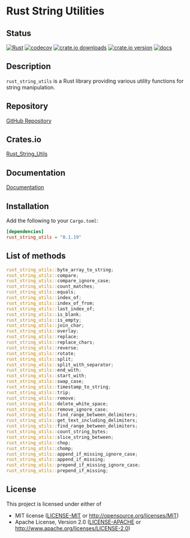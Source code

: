 
# Rust String Utilities

## Status

[![Rust](https://github.com/doanthaibao/rust_string_utils/actions/workflows/rust.yml/badge.svg)](https://github.com/doanthaibao/rust_string_utils/actions/workflows/rust.yml)
[![codecov](https://codecov.io/gh/doanthaibao/rust_string_utils/graph/badge.svg?token=W6QKS309FV)](https://codecov.io/gh/doanthaibao/rust_string_utils)
[![crate.io downloads](https://img.shields.io/crates/d/rust_string_utils)](https://crates.io/crates/rust_string_utils)
[![crate.io version](https://img.shields.io/crates/v/rust_string_utils)](https://crates.io/crates/rust_string_utils)
[![docs](https://docs.rs/rust_string_utils/badge.svg)](https://docs.rs/rust_string_utils)

## Description
`rust_string_utils` is a Rust library providing various utility functions for string manipulation.

## Repository
[GitHub Repository](https://github.com/doanthaibao/rust_string_utils)

## Crates.io
[Rust_String_Utils](https://crates.io/crates/rust_string_utils)

## Documentation
[Documentation](https://docs.rs/rust_string_utils/latest/rust_string_utils)

## Installation

Add the following to your `Cargo.toml`:

```toml
[dependencies]
rust_string_utils = "0.1.19"
```

## List of methods

```rust
rust_string_utils::byte_array_to_string;
rust_string_utils::compare;
rust_string_utils::compare_ignore_case;
rust_string_utils::count_matches;
rust_string_utils::equals;
rust_string_utils::index_of;
rust_string_utils::index_of_from;
rust_string_utils::last_index_of;
rust_string_utils::is_blank;
rust_string_utils::is_empty;
rust_string_utils::join_char;
rust_string_utils::overlay;
rust_string_utils::replace;
rust_string_utils::replace_chars;
rust_string_utils::reverse;
rust_string_utils::rotate;
rust_string_utils::split;
rust_string_utils::split_with_separator;
rust_string_utils::end_with;
rust_string_utils::start_with;
rust_string_utils::swap_case;
rust_string_utils::timestamp_to_string;
rust_string_utils::trip;
rust_string_utils::remove;
rust_string_utils::delete_white_space;
rust_string_utils::remove_ignore_case;
rust_string_utils::find_range_between_delimiters;
rust_string_utils::get_text_including_delimiters;
rust_string_utils::find_range_between_delimiters;
rust_string_utils::count_string_bytes;
rust_string_utils::slice_string_between;
rust_string_utils::chop;
rust_string_utils::chomp;
rust_string_utils::append_if_missing_ignore_case;
rust_string_utils::append_if_missing;
rust_string_utils::prepend_if_missing_ignore_case;
rust_string_utils::prepend_if_missing;
```

## License

This project is licensed under either of

- MIT license ([LICENSE-MIT](LICENSE-MIT) or http://opensource.org/licenses/MIT)
- Apache License, Version 2.0 ([LICENSE-APACHE](LICENSE-APACHE) or http://www.apache.org/licenses/LICENSE-2.0)



